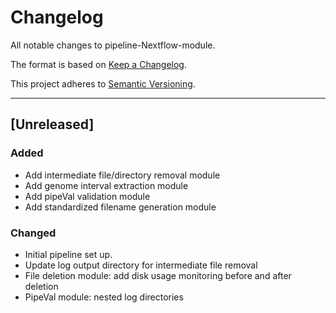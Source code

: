 # Changelog
All notable changes to pipeline-Nextflow-module.

The format is based on [Keep a Changelog](https://keepachangelog.com/en/1.0.0/).

This project adheres to [Semantic Versioning](https://semver.org/spec/v2.0.0.html).

---

## [Unreleased]
### Added
- Add intermediate file/directory removal module
- Add genome interval extraction module
- Add pipeVal validation module
- Add standardized filename generation module

### Changed
- Initial pipeline set up.
- Update log output directory for intermediate file removal
- File deletion module: add disk usage monitoring before and after deletion
- PipeVal module: nested log directories
